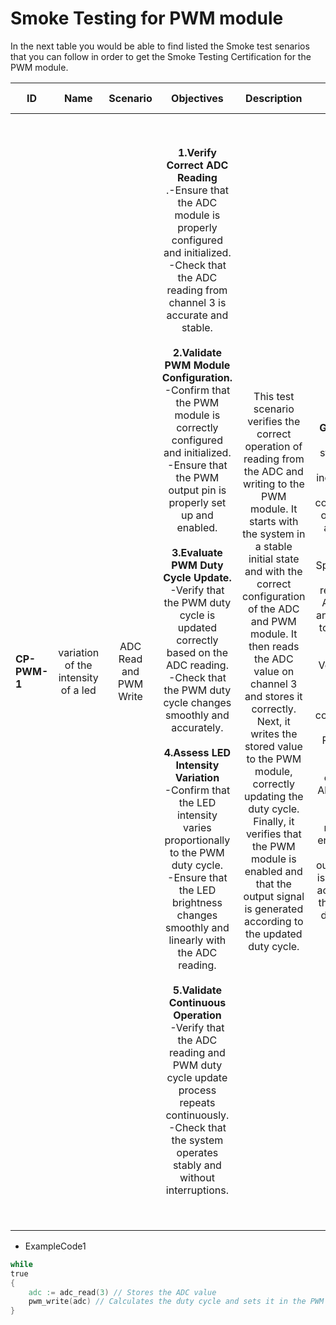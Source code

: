 # Smoke Testing for PWM module

In the next table you would be able to find listed the Smoke test senarios that you can follow in order to get the Smoke Testing Certification for the PWM module.
  

| ID            | Name                               | Scenario              | Objectives 																																																																																																																																																																																																																																											                  | Description 																																																																																																																										 | Gherkin Steps 																																																																																																										| Steps    																																																																																																																																																																																																																																																																													   | Code Example |
| ------------- | :------:                           | :------:              | :------:   																																																																																																																																																																																																																																											                  | :------:    																																																																																																																										 | :------:      																																																																																																										| :------: 																																																																																																																																																																																																																																																																													   | :------:     |
| **CP-PWM-1**  | variation of the intensity of a led| ADC Read and PWM Write| **1.Verify Correct ADC Reading**<br>.-Ensure that the ADC module is properly configured and initialized.<br>-Check that the ADC reading from channel 3 is accurate and stable.<br><br>**2.Validate PWM Module Configuration.**<br>-Confirm that the PWM module is correctly configured and initialized.<br>-Ensure that the PWM output pin is properly set up and enabled.<br><br>**3.Evaluate PWM Duty Cycle Update.**<br>-Verify that the PWM duty cycle is updated correctly based on the ADC reading.<br>-Check that the PWM duty cycle changes smoothly and accurately.<br><br>**4.Assess LED Intensity Variation**<br>-Confirm that the LED intensity varies proportionally to the PWM duty cycle.<br>-Ensure that the LED brightness changes smoothly and linearly with the ADC reading.<br><br>**5.Validate Continuous Operation**<br>-Verify that the ADC reading and PWM duty cycle update process repeats continuously.<br>-Check that the system operates stably and without interruptions.| This test scenario verifies the correct operation of reading from the ADC and writing to the PWM module. It starts with the system in a stable initial state and with the correct configuration of the ADC and PWM module. It then reads the ADC value on channel 3 and stores it correctly. Next, it writes the stored value to the PWM module, correctly updating the duty cycle. Finally, it verifies that the PWM module is enabled and that the output signal is generated according to the updated duty cycle.| **Given:** Sets the initial state of the system, including the correct configuration of the ADC and PWM module.<br>**When:** Specifies the action of reading the ADC value and writing it to the PWM module.<br>**Then:** Verifies that the ADC value is stored correctly and that the PWM duty cycle is updated correctly. Also verifies that the PWM module is enabled and that the output signal is generated according to the updated duty cycle.| **Environment Configuration:**<br>Ensure that you have access to the hardware required to run the code.<br>-Verify that the ADC and PWM module are properly connected and configured.<br><br>**Code Execution:**<br>-Load the provided code into a development environment compatible with the microcontroller used.<br>-Start the code execution on the microcontroller.<br><br>**Tests to be performed:**<br>1.ADC Read Test:<br>-Verify that the value read from the ADC channel is correct and within the expected range.<br>-Simulate different input values for the ADC and observe the system response.<br>2. PWM Write Test:<br>-Confirm that the calculated duty cycle is set correctly on the PWM module CCP1.<br>-Vary the ADC value to observe how it affects the PWM duty cycle.<br>3. Behavioral Validation:<br>-Observe the system behavior on an oscilloscope or visualization tool to confirm that the PWM duty cycle varies with the ADC value.<br>4. Analysis of Results:<br>-Record and analyze the results obtained during testing.<br>-Identify possible problems or unexpected behavior and propose solutions.| ExampleCode1 |


-   ExampleCode1
```v
while
true
{
	adc := adc_read(3) // Stores the ADC value
	pwm_write(adc) // Calculates the duty cycle and sets it in the PWM module CCP1.
}
```